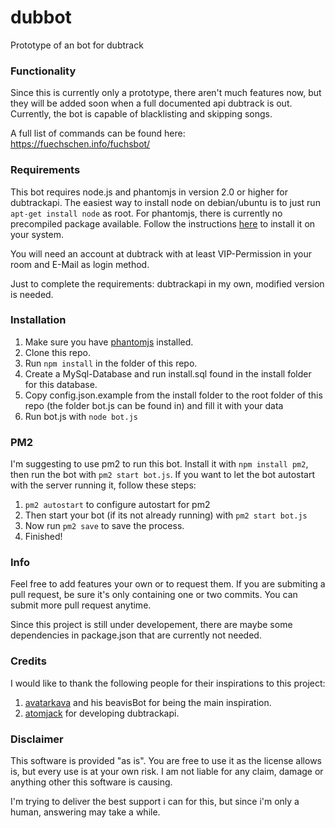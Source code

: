 # dubbot
Prototype of an bot for dubtrack

### Functionality

Since this is currently only a prototype, there aren't much features now, but they will be added soon when a full documented api dubtrack is out. Currently, the bot is capable of blacklisting and skipping songs.

A full list of commands can be found here: https://fuechschen.info/fuchsbot/

### Requirements

This bot requires node.js and phantomjs in version 2.0 or higher for dubtrackapi. The easiest way to install node on debian/ubuntu is to just run ```apt-get install node``` as root. For phantomjs, there is currently no precompiled package available. Follow the instructions [here](http://phantomjs.org/build.html) to install it on your system.

You will need an account at dubtrack with at least VIP-Permission in your room and E-Mail as login method.

Just to complete the requirements: dubtrackapi in my own, modified version is needed.


### Installation

1. Make sure you have [phantomjs](http://phantomjs.org/) installed.
2. Clone this repo.
3. Run ```npm install``` in the folder of this repo.
4. Create a MySql-Database and run install.sql found in the install folder for this database.
5. Copy config.json.example from the install folder to the root folder of this repo (the folder bot.js can be found in) and fill it with your data
6. Run bot.js with ```node bot.js```

### PM2

I'm suggesting to use pm2 to run this bot. Install it with ```npm install pm2```, then run the bot with ```pm2 start bot.js```.
If you want to let the bot autostart with the server running it, follow these steps:
1. ```pm2 autostart``` to configure autostart for pm2
2. Then start your bot (if its not already running) with ```pm2 start bot.js```
3. Now run ```pm2 save``` to save the process.
4. Finished!


### Info

Feel free to add features your own or to request them. If you are submiting a pull request, be sure it's only containing one or two commits. You can submit more pull request anytime.

Since this project is still under developement, there are maybe some dependencies in package.json that are currently not needed.


### Credits

I would like to thank the following people for their inspirations to this project:

1. [avatarkava](https://github.com/avatarkava) and his beavisBot for being the main inspiration.
2. [atomjack](https://github.com/atomjack) for developing dubtrackapi.


### Disclaimer

This software is provided "as is". You are free to use it as the license allows is, but every use is at your own risk. I am not liable for any claim, damage or anything other this software is causing.

I'm trying to deliver the best support i can for this, but since i'm only a human, answering may take a while.
